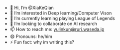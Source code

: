 - 👋 Hi, I’m @XiaKeQian
- 👀 I’m interested in Deep learning/Computer Vison
- 🌱 I’m currently learning playing League of Legends
- 💞️ I’m looking to collaborate on AI research
- 📫 How to reach me: yulinkun@ruri.waseda.jp
- 😄 Pronouns: he/him
- ⚡ Fun fact: why im writing this?

<!---
XiaKeQian/XiaKeQian is a ✨ special ✨ repository because its `README.md` (this file) appears on your GitHub profile.
You can click the Preview link to take a look at your changes.
--->
